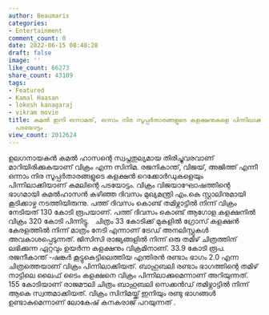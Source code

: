```yaml
---
author: Beaumaris
categories:
- Entertainment
comment_count: 0
date: 2022-06-15 08:48:28
draft: false
image: ''
like_count: 66273
share_count: 43109
tags:
- Featured
- Kamal Haasan
- lokesh kanagaraj
- vikram movie
title: കമൽ ഇനി ഒന്നാമത്, ഒന്നാം നിര സൂപ്പര്‍താരങ്ങളുടെ കളക്ഷനുകളെ പിന്നിലാക്കി കമലിന്റെ
  പടയോട്ടം
view_count: 2012624
---
```


ഉലഗനായകൻ കമൽ ഹാസന്റെ സ്വപ്നതുല്യമായ തിരിച്ചുവരവാണ് മാറിയിരിക്കുകയാണ് വിക്രം എന്ന സിനിമ. രജനികാന്ത്, വിജയ്, അജിത്ത് എന്നീ ഒന്നാം നിര സൂപ്പര്‍താരങ്ങളുടെ കളക്ഷന്‍ റെക്കോര്‍ഡുകളെയും പിന്നിലാക്കിയാണ് കമലിന്റെ പടയോട്ടം. വിക്രം വിജയാഘോഷത്തിന്റെ ഭാഗമായി കമല്‍ഹാസന്‍ കഴിഞ്ഞ ദിവസം മുഖ്യമന്ത്രി എം.കെ സ്റ്റാലിനുമായി കൂടിക്കാഴ്ച നടത്തിയിരുന്നു. പത്ത് ദിവസം കൊണ്ട് തമിഴ്നാട്ടില്‍ നിന്ന് വിക്രം നേടിയത് 130 കോടി രൂപയാണ്. പത്ത് ദിവസം കൊണ്ട് ആഗോള കളക്ഷനില്‍ വിക്രം 320 കോടി പിന്നിട്ടു. &nbsp; ചിത്രം 33 കോടിക്ക് മുകളില്‍ ഗ്രോസ് കളക്ഷന്‍ കേരളത്തില്‍ നിന്ന് മാത്രം നേടി എന്നാണ് ട്രേഡ് അനലിസ്റ്റുകള്‍ അവകാശപ്പെടുന്നത്. ജിസിസി രാജ്യങ്ങളില്‍ നിന്ന് ഒരു തമിഴ് ചിത്രത്തിന് ലഭിക്കുന്ന ഏറ്റവും ഉയര്‍ന്ന കളക്ഷനും വിക്രമിനാണ്. 33.9 കോടി രൂപ. രജനീകാന്ത് -ഷങ്കര്‍ കൂട്ടുകെട്ടിലെത്തിയ എന്തിരന്‍ രണ്ടാം ഭാഗം 2.0 എന്ന ചിത്രത്തെയാണ് വിക്രം പിന്നിലാക്കിയത്. ബാഹുബലി രണ്ടാം ഭാഗത്തിന്റെ തമിഴ് നാട്ടിലെ ലൈഫ് ടൈം കളക്ഷനെ വിക്രം പിന്നിലാക്കുമെന്നാണ് അറിയുന്നത്. 155 കോടിയാണ് രാജമൗലി ചിത്രം ബാഹുബലി സെക്കന്‍ഡ് തമിഴ്നാട്ടില്‍ നിന്ന് ആകെ സ്വന്തമാക്കിയത്. വിക്രം സിനിമയ്ക്ക് ഇനിയും രണ്ടു ഭാഗങ്ങൾ ഉണ്ടാകുമെന്നാണ് ലോകേഷ് കനകരാജ് പറയുന്നത് .